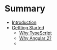 # Summary

* [Introduction](README.md)
* [Gettting Started](docs/getting-started.md)
   * [Why TypeScript](docs/getting-started.md)
   * [Why Angular 2?](docs/why_angular_2.md)
   * 

